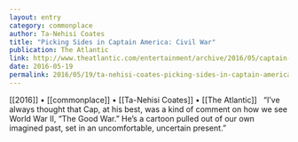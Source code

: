 ```yaml
---
layout: entry
category: commonplace
author: Ta-Nehisi Coates
title: "Picking Sides in Captain America: Civil War"
publication: The Atlantic
link: http://www.theatlantic.com/entertainment/archive/2016/05/captain-america-civil-war/481881/
date: 2016-05-19
permalink: 2016/05/19/ta-nehisi-coates-picking-sides-in-captain-america-civil-war
---
```


[[2016]] • [[commonplace]] • [[Ta-Nehisi Coates]] • [[The Atlantic]]
 
“I’ve always thought that Cap, at his best, was a kind of comment on how we see World War II, “The Good War.” He’s a cartoon pulled out of our own imagined past, set in an uncomfortable, uncertain present.”

